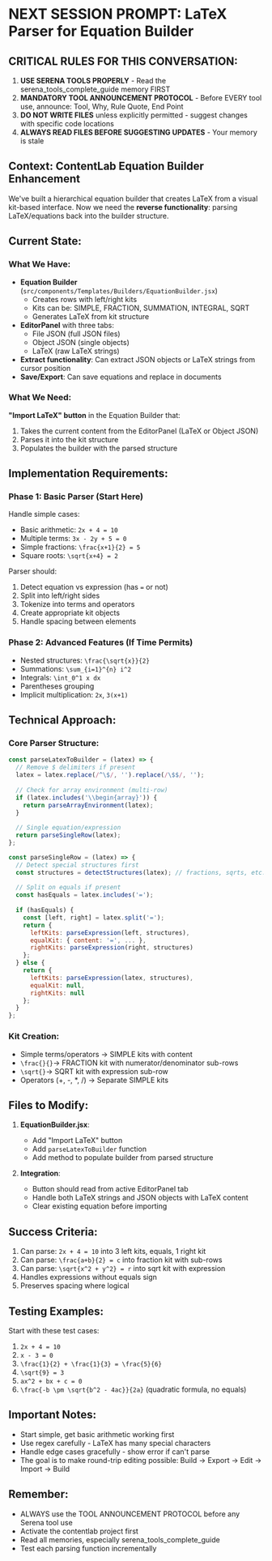 # NEXT SESSION PROMPT: LaTeX Parser for Equation Builder

## CRITICAL RULES FOR THIS CONVERSATION:
1. **USE SERENA TOOLS PROPERLY** - Read the serena_tools_complete_guide memory FIRST
2. **MANDATORY TOOL ANNOUNCEMENT PROTOCOL** - Before EVERY tool use, announce: Tool, Why, Rule Quote, End Point
3. **DO NOT WRITE FILES** unless explicitly permitted - suggest changes with specific code locations
4. **ALWAYS READ FILES BEFORE SUGGESTING UPDATES** - Your memory is stale

## Context: ContentLab Equation Builder Enhancement

We've built a hierarchical equation builder that creates LaTeX from a visual kit-based interface. Now we need the **reverse functionality**: parsing LaTeX/equations back into the builder structure.

## Current State:

### What We Have:
- **Equation Builder** (`src/components/Templates/Builders/EquationBuilder.jsx`)
  - Creates rows with left/right kits
  - Kits can be: SIMPLE, FRACTION, SUMMATION, INTEGRAL, SQRT
  - Generates LaTeX from kit structure
- **EditorPanel** with three tabs:
  - File JSON (full JSON files)
  - Object JSON (single objects)
  - LaTeX (raw LaTeX strings)
- **Extract functionality**: Can extract JSON objects or LaTeX strings from cursor position
- **Save/Export**: Can save equations and replace in documents

### What We Need:
**"Import LaTeX" button** in the Equation Builder that:
1. Takes the current content from the EditorPanel (LaTeX or Object JSON)
2. Parses it into the kit structure
3. Populates the builder with the parsed structure

## Implementation Requirements:

### Phase 1: Basic Parser (Start Here)
Handle simple cases:
- Basic arithmetic: `2x + 4 = 10`
- Multiple terms: `3x - 2y + 5 = 0`
- Simple fractions: `\frac{x+1}{2} = 5`
- Square roots: `\sqrt{x+4} = 2`

Parser should:
1. Detect equation vs expression (has `=` or not)
2. Split into left/right sides
3. Tokenize into terms and operators
4. Create appropriate kit objects
5. Handle spacing between elements

### Phase 2: Advanced Features (If Time Permits)
- Nested structures: `\frac{\sqrt{x}}{2}`
- Summations: `\sum_{i=1}^{n} i^2`
- Integrals: `\int_0^1 x dx`
- Parentheses grouping
- Implicit multiplication: `2x`, `3(x+1)`

## Technical Approach:

### Core Parser Structure:
```javascript
const parseLatexToBuilder = (latex) => {
  // Remove $ delimiters if present
  latex = latex.replace(/^\$/, '').replace(/\$$/, '');
  
  // Check for array environment (multi-row)
  if (latex.includes('\\begin{array}')) {
    return parseArrayEnvironment(latex);
  }
  
  // Single equation/expression
  return parseSingleRow(latex);
};

const parseSingleRow = (latex) => {
  // Detect special structures first
  const structures = detectStructures(latex); // fractions, sqrts, etc.
  
  // Split on equals if present
  const hasEquals = latex.includes('=');
  
  if (hasEquals) {
    const [left, right] = latex.split('=');
    return {
      leftKits: parseExpression(left, structures),
      equalKit: { content: '=', ... },
      rightKits: parseExpression(right, structures)
    };
  } else {
    return {
      leftKits: parseExpression(latex, structures),
      equalKit: null,
      rightKits: null
    };
  }
};
```

### Kit Creation:
- Simple terms/operators → SIMPLE kits with content
- `\frac{}{}`→ FRACTION kit with numerator/denominator sub-rows
- `\sqrt{}`→ SQRT kit with expression sub-row
- Operators (+, -, *, /) → Separate SIMPLE kits

## Files to Modify:

1. **EquationBuilder.jsx**:
   - Add "Import LaTeX" button
   - Add `parseLatexToBuilder` function
   - Add method to populate builder from parsed structure

2. **Integration**:
   - Button should read from active EditorPanel tab
   - Handle both LaTeX strings and JSON objects with LaTeX content
   - Clear existing equation before importing

## Success Criteria:

1. Can parse: `2x + 4 = 10` into 3 left kits, equals, 1 right kit
2. Can parse: `\frac{a+b}{2} = c` into fraction kit with sub-rows
3. Can parse: `\sqrt{x^2 + y^2} = r` into sqrt kit with expression
4. Handles expressions without equals sign
5. Preserves spacing where logical

## Testing Examples:

Start with these test cases:
1. `2x + 4 = 10`
2. `x - 3 = 0`
3. `\frac{1}{2} + \frac{1}{3} = \frac{5}{6}`
4. `\sqrt{9} = 3`
5. `ax^2 + bx + c = 0`
6. `\frac{-b \pm \sqrt{b^2 - 4ac}}{2a}` (quadratic formula, no equals)

## Important Notes:

- Start simple, get basic arithmetic working first
- Use regex carefully - LaTeX has many special characters
- Handle edge cases gracefully - show error if can't parse
- The goal is to make round-trip editing possible: Build → Export → Edit → Import → Build

## Remember:
- ALWAYS use the TOOL ANNOUNCEMENT PROTOCOL before any Serena tool use
- Activate the contentlab project first
- Read all memories, especially serena_tools_complete_guide
- Test each parsing function incrementally